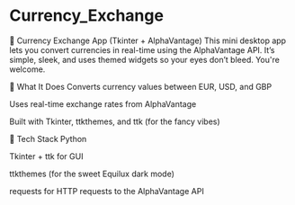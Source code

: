 # Currency_Exchange
💱 Currency Exchange App (Tkinter + AlphaVantage)
This mini desktop app lets you convert currencies in real-time using the AlphaVantage API. It’s simple, sleek, and uses themed widgets so your eyes don’t bleed. You're welcome.

🧾 What It Does
Converts currency values between EUR, USD, and GBP

Uses real-time exchange rates from AlphaVantage

Built with Tkinter, ttkthemes, and ttk (for the fancy vibes)

🧪 Tech Stack
Python

Tkinter + ttk for GUI

ttkthemes (for the sweet Equilux dark mode)

requests for HTTP requests to the AlphaVantage API
